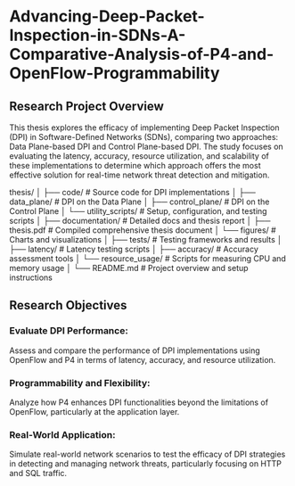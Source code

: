 # Advancing-Deep-Packet-Inspection-in-SDNs-A-Comparative-Analysis-of-P4-and-OpenFlow-Programmability

## Research Project Overview

This thesis explores the efficacy of implementing Deep Packet Inspection (DPI) in Software-Defined Networks (SDNs), comparing two approaches: Data Plane-based DPI and Control Plane-based DPI. The study focuses on evaluating the latency, accuracy, resource utilization, and scalability of these implementations to determine which approach offers the most effective solution for real-time network threat detection and mitigation.

thesis/
│
├── code/               # Source code for DPI implementations
│   ├── data_plane/     # DPI on the Data Plane
│   ├── control_plane/  # DPI on the Control Plane
│   └── utility_scripts/ # Setup, configuration, and testing scripts
│
├── documentation/      # Detailed docs and thesis report
│   ├── thesis.pdf      # Compiled comprehensive thesis document
│   └── figures/        # Charts and visualizations
│
├── tests/              # Testing frameworks and results
│   ├── latency/        # Latency testing scripts
│   ├── accuracy/       # Accuracy assessment tools
│   └── resource_usage/ # Scripts for measuring CPU and memory usage
│
└── README.md           # Project overview and setup instructions

## Research Objectives
  ### Evaluate DPI Performance: 
  Assess and compare the performance of DPI implementations using OpenFlow and P4 in terms of latency, accuracy, and resource utilization.
  ### Programmability and Flexibility: 
  Analyze how P4 enhances DPI functionalities beyond the limitations of OpenFlow, particularly at the application layer.
  ### Real-World Application: 
  Simulate real-world network scenarios to test the efficacy of DPI strategies in detecting and managing network threats, particularly focusing on HTTP and SQL traffic.
